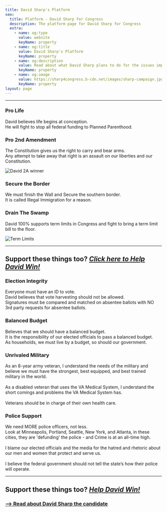```yaml
---
title: David Sharp's Platform
seo:
  title: Platform - David Sharp for Congress
  description: The platform page for David Sharp for Congress
  extra:
    - name: og:type
      value: website
      keyName: property
    - name: og:title
      value: David Sharp's Platform
      keyName: property
    - name: og:description
      value: Read about what David Sharp plans to do for the issues important to you.
      keyName: property
    - name: og:image
      value: https://sharp4congress.b-cdn.net/images/sharp-campaign.jpg
      keyName: property
layout: page
---
```

---

### Pro Life
David believes life begins at conception.<br>
He will fight to stop all federal funding to Planned Parenthood.

### Pro 2nd Amendment
The Constitution gives us the right to carry and bear arms.<br>
Any attempt to take away that right is an assault on our liberties and our Constitution.
<br>

![David 2A winner](https://sharp4congress.b-cdn.net/images/winner-2a.jpg)


### Secure the Border
We must finish the Wall and Secure the southern border.<br>
It is called Illegal Immigration for a reason.

### Drain The Swamp
David 100% supports term limits in Congress and fight to bring a term limit bill to the floor.

![Term Limits](https://sharp4congress.b-cdn.net/images/thanks.jpg)

---
Support these things too?
***[Click here to Help David Win!](/support)***
---

### Election Integrity
Everyone must have an ID to vote.<br>
David believes that vote harvesting should not be allowed.<br>
Signatures must be compared and matched on absentee ballots with NO 3rd party requests for absentee ballots.

### Balanced Budget
Believes that we should have a balanced budget.<br>
It is the responsibility of our elected officials to pass a balanced budget.<br>
As households, we must live by a budget, so should our government.

### Unrivaled Military
As an 8-year army veteran, I understand the needs of the military and believe we must have the strongest, best equipped, and best trained military in the world.<br>
<br>As a disabled veteran that uses the VA Medical System, I understand the short comings and problems the VA Medical System has.<br>
<br>
Veterans should be in charge of their own health care.

### Police Support
We need MORE police officers, not less.<br>Look at Minneapolis, Portland, Seattle, New York, and Atlanta, in these cities, they are 'defunding' the police - and Crime is at an all-time high.<br><br>I blame our elected officials and the media for the hatred and rhetoric about our men and women that protect and serve us.<br><br>I believe the federal government should not tell the state’s how their police will operate.


---
Support these things too?
***[Help David Win!](/support)***
---

### [--> Read about David Sharp the candidate](/about-david)
